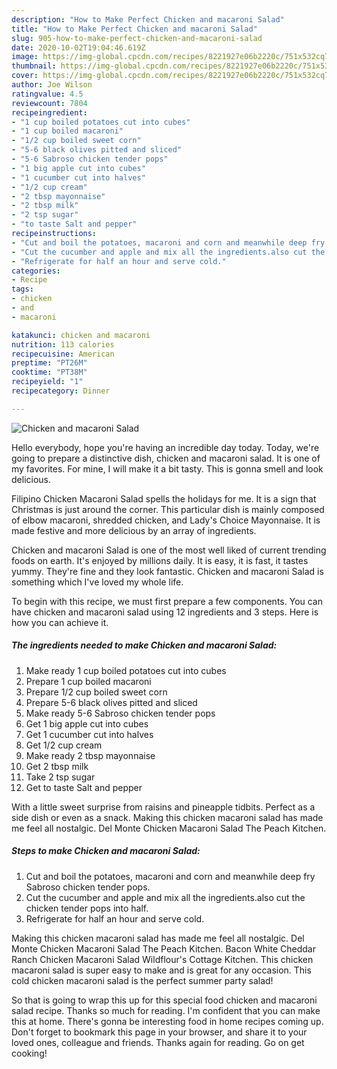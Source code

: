 ```yaml
---
description: "How to Make Perfect Chicken and macaroni Salad"
title: "How to Make Perfect Chicken and macaroni Salad"
slug: 905-how-to-make-perfect-chicken-and-macaroni-salad
date: 2020-10-02T19:04:46.619Z
image: https://img-global.cpcdn.com/recipes/8221927e06b2220c/751x532cq70/chicken-and-macaroni-salad-recipe-main-photo.jpg
thumbnail: https://img-global.cpcdn.com/recipes/8221927e06b2220c/751x532cq70/chicken-and-macaroni-salad-recipe-main-photo.jpg
cover: https://img-global.cpcdn.com/recipes/8221927e06b2220c/751x532cq70/chicken-and-macaroni-salad-recipe-main-photo.jpg
author: Joe Wilson
ratingvalue: 4.5
reviewcount: 7804
recipeingredient:
- "1 cup boiled potatoes cut into cubes"
- "1 cup boiled macaroni"
- "1/2 cup boiled sweet corn"
- "5-6 black olives pitted and sliced"
- "5-6 Sabroso chicken tender pops"
- "1 big apple cut into cubes"
- "1 cucumber cut into halves"
- "1/2 cup cream"
- "2 tbsp mayonnaise"
- "2 tbsp milk"
- "2 tsp sugar"
- "to taste Salt and pepper"
recipeinstructions:
- "Cut and boil the potatoes, macaroni and corn and meanwhile deep fry Sabroso chicken tender pops."
- "Cut the cucumber and apple and mix all the ingredients.also cut the chicken tender pops into half."
- "Refrigerate for half an hour and serve cold."
categories:
- Recipe
tags:
- chicken
- and
- macaroni

katakunci: chicken and macaroni 
nutrition: 113 calories
recipecuisine: American
preptime: "PT26M"
cooktime: "PT38M"
recipeyield: "1"
recipecategory: Dinner

---
```



![Chicken and macaroni Salad](https://img-global.cpcdn.com/recipes/8221927e06b2220c/751x532cq70/chicken-and-macaroni-salad-recipe-main-photo.jpg)

Hello everybody, hope you're having an incredible day today. Today, we're going to prepare a distinctive dish, chicken and macaroni salad. It is one of my favorites. For mine, I will make it a bit tasty. This is gonna smell and look delicious.

Filipino Chicken Macaroni Salad spells the holidays for me. It is a sign that Christmas is just around the corner. This particular dish is mainly composed of elbow macaroni, shredded chicken, and Lady&#39;s Choice Mayonnaise. It is made festive and more delicious by an array of ingredients.

Chicken and macaroni Salad is one of the most well liked of current trending foods on earth. It's enjoyed by millions daily. It is easy, it is fast, it tastes yummy. They're fine and they look fantastic. Chicken and macaroni Salad is something which I've loved my whole life.


To begin with this recipe, we must first prepare a few components. You can have chicken and macaroni salad using 12 ingredients and 3 steps. Here is how you can achieve it.

<!--inarticleads1-->

##### The ingredients needed to make Chicken and macaroni Salad:

1. Make ready 1 cup boiled potatoes cut into cubes
1. Prepare 1 cup boiled macaroni
1. Prepare 1/2 cup boiled sweet corn
1. Prepare 5-6 black olives pitted and sliced
1. Make ready 5-6 Sabroso chicken tender pops
1. Get 1 big apple cut into cubes
1. Get 1 cucumber cut into halves
1. Get 1/2 cup cream
1. Make ready 2 tbsp mayonnaise
1. Get 2 tbsp milk
1. Take 2 tsp sugar
1. Get to taste Salt and pepper


With a little sweet surprise from raisins and pineapple tidbits. Perfect as a side dish or even as a snack. Making this chicken macaroni salad has made me feel all nostalgic. Del Monte Chicken Macaroni Salad The Peach Kitchen. 

<!--inarticleads2-->

##### Steps to make Chicken and macaroni Salad:

1. Cut and boil the potatoes, macaroni and corn and meanwhile deep fry Sabroso chicken tender pops.
1. Cut the cucumber and apple and mix all the ingredients.also cut the chicken tender pops into half.
1. Refrigerate for half an hour and serve cold.


Making this chicken macaroni salad has made me feel all nostalgic. Del Monte Chicken Macaroni Salad The Peach Kitchen. Bacon White Cheddar Ranch Chicken Macaroni Salad Wildflour&#39;s Cottage Kitchen. This chicken macaroni salad is super easy to make and is great for any occasion. This cold chicken macaroni salad is the perfect summer party salad! 

So that is going to wrap this up for this special food chicken and macaroni salad recipe. Thanks so much for reading. I'm confident that you can make this at home. There's gonna be interesting food in home recipes coming up. Don't forget to bookmark this page in your browser, and share it to your loved ones, colleague and friends. Thanks again for reading. Go on get cooking!
